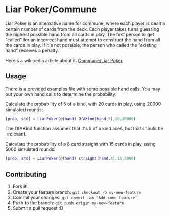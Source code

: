 # Liar Poker/Commune
Liar Poker is an alternative name for commune, where each player is dealt a certain number of cards from the deck. Each player takes turns guessing the highest possible hand from all cards in play. The first person to get "called" for an incorrect hand must attempt to construct the hand from all the cards in play. If it's not possible, the person who called the "existing hand" receives a penalty.

Here's a wikipedia article about it. [Commune/Liar Poker](https://en.wikipedia.org/wiki/Commune_(card_game))

## Usage
There is a provided examples file with some possible hand calls. You may put your own hand calls to determine the probability.

Calculate the probability of 5 of a kind, with 20 cards in play, using 20000 simulated rounds:
```matlab
[prob, std] = LiarPoker(@(hand) OfAKind(hand,5),20,20000)
```
The OfAKind function assumes that it's 5 of a kind aces, but that should be irrelevant.

Calculate the probability of a 8 card straight with 15 cards in play, using 5000 simulated rounds:
```matlab
[prob, std] = LiarPoker(@(hand) straight(hand,8),15,5000)
```

## Contributing
1. Fork it!
2. Create your feature branch: `git checkout -b my-new-feature`
3. Commit your changes: `git commit -am 'Add some feature'`
4. Push to the branch: `git push origin my-new-feature`
5. Submit a pull request :D
